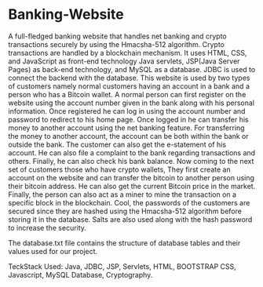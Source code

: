 # Banking-Website
A full-fledged banking website that handles net banking and crypto transactions securely by using the Hmacsha-512 algorithm. Crypto transactions are handled by a blockchain mechanism. It uses HTML, CSS, and JavaScript as front-end technology Java servlets, JSP(Java Server Pages) as back-end technology, and MySQL as a database. JDBC is used to connect the backend with the database. This website is used by two types of customers namely normal customers having an account in a bank and a person who has a Bitcoin wallet. A normal person can first register on the website using the account number given in the bank along with his personal information. Once registered he can log in using the account number and password to redirect to his home page. Once logged in he can transfer his money to another account using the net banking feature. For transferring the money to another account, the account can be both within the bank or outside the bank. The customer can also get the e-statement of his account. He can also file a complaint to the bank regarding transactions and others. Finally, he can also check his bank balance. Now coming to the next set of customers those who have crypto wallets, They first create an account on the website and can transfer the bitcoin to another person using their bitcoin address. He can also get the current Bitcoin price in the market. Finally, the person can also act as a miner to mine the transaction on a specific block in the blockchain. Cool, the passwords of the customers are secured since they are hashed using the Hmacsha-512 algorithm before storing it in the database. Salts are also used along with the hash password to increase the security.

The database.txt file contains the structure of database tables and their values used for our project.

TeckStack Used: Java, JDBC, JSP, Servlets, HTML, BOOTSTRAP CSS, Javascript, MySQL Database, Cryptography.
